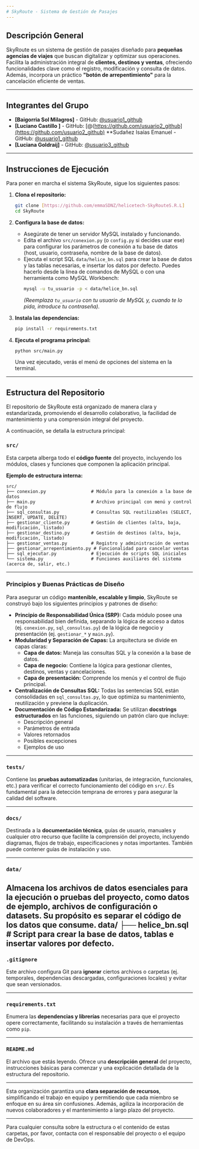 ```yaml
---
# SkyRoute - Sistema de Gestión de Pasajes
---
```


## Descripción General

SkyRoute es un sistema de gestión de pasajes diseñado para **pequeñas agencias de viajes** que buscan digitalizar y optimizar sus operaciones. Facilita la administración integral de **clientes, destinos y ventas**, ofreciendo funcionalidades clave como el registro, modificación y consulta de datos. Además, incorpora un práctico **"botón de arrepentimiento"** para la cancelación eficiente de ventas.

---

## Integrantes del Grupo

* **[Baigorria Sol Milagros]** - GitHub: [@usuario1_github](https://github.com/usuario1_github)
* **[Luciano Castillo ]** - GitHub: [@(https://github.com/usuario2_github](https://github.com/usuario2_github)
**Sudañez Isaías Emanuel - GitHub: [@usuario1_github](https://github.com/emmaSDNZ)
* **[Luciana Goldraij]** - GitHub: [@usuario3_github](https://github.com/usuario3_github)


---

## Instrucciones de Ejecución

Para poner en marcha el sistema SkyRoute, sigue los siguientes pasos:

1.  **Clona el repositorio:**
    ```bash
    git clone [https://github.com/emmaSDNZ/helicetech-SkyRouteS.R.L]
    cd SkyRoute
    ```

2.  **Configura la base de datos:**
    * Asegúrate de tener un servidor MySQL instalado y funcionando.
    * Edita el archivo `src/conexion.py` (o `config.py` si decides usar ese) para configurar los parámetros de conexión a tu base de datos (host, usuario, contraseña, nombre de la base de datos).
    * Ejecuta el script SQL `data/helice_bn.sql` para crear la base de datos y las tablas necesarias, e insertar los datos por defecto. Puedes hacerlo desde la línea de comandos de MySQL o con una herramienta como MySQL Workbench:
        ```bash
        mysql -u tu_usuario -p < data/helice_bn.sql
        ```
        *(Reemplaza `tu_usuario` con tu usuario de MySQL y, cuando te lo pida, introduce tu contraseña).*

3.  **Instala las dependencias:**
    ```bash
    pip install -r requirements.txt
    ```

4.  **Ejecuta el programa principal:**
    ```bash
    python src/main.py
    ```
    Una vez ejecutado, verás el menú de opciones del sistema en la terminal.

---

## Estructura del Repositorio

El repositorio de SkyRoute está organizado de manera clara y estandarizada, promoviendo el desarrollo colaborativo, la facilidad de mantenimiento y una comprensión integral del proyecto.

A continuación, se detalla la estructura principal:

### `src/`
Esta carpeta alberga todo el **código fuente** del proyecto, incluyendo los módulos, clases y funciones que componen la aplicación principal.

**Ejemplo de estructura interna:**
```
src/
├── conexion.py                 # Módulo para la conexión a la base de datos
├── main.py                     # Archivo principal con menú y control de flujo
├── sql_consultas.py            # Consultas SQL reutilizables (SELECT, INSERT, UPDATE, DELETE)
├── gestionar_cliente.py        # Gestión de clientes (alta, baja, modificación, listado)
├── gestionar_destino.py        # Gestión de destinos (alta, baja, modificación, listado)
├── gestionar_ventas.py         # Registro y administración de ventas
├── gestionar_arrepentimiento.py # Funcionalidad para cancelar ventas
├── sql_ejecutar.py             # Ejecución de scripts SQL iniciales
└── sistema.py                  # Funciones auxiliares del sistema (acerca de, salir, etc.)
```

---

### Principios y Buenas Prácticas de Diseño

Para asegurar un código **mantenible, escalable y limpio**, SkyRoute se construyó bajo los siguientes principios y patrones de diseño:

* **Principio de Responsabilidad Única (SRP):** Cada módulo posee una responsabilidad bien definida, separando la lógica de acceso a datos (ej. `conexion.py`, `sql_consultas.py`) de la lógica de negocio y presentación (ej. `gestionar_*` y `main.py`).
* **Modularidad y Separación de Capas:** La arquitectura se divide en capas claras:
    * **Capa de datos:** Maneja las consultas SQL y la conexión a la base de datos.
    * **Capa de negocio:** Contiene la lógica para gestionar clientes, destinos, ventas y cancelaciones.
    * **Capa de presentación:** Comprende los menús y el control de flujo principal.
* **Centralización de Consultas SQL:** Todas las sentencias SQL están consolidadas en `sql_consultas.py`, lo que optimiza su mantenimiento, reutilización y previene la duplicación.
* **Documentación de Código Estandarizada:** Se utilizan **docstrings estructurados** en las funciones, siguiendo un patrón claro que incluye:
    * Descripción general
    * Parámetros de entrada
    * Valores retornados
    * Posibles excepciones
    * Ejemplos de uso

---

### `tests/`
Contiene las **pruebas automatizadas** (unitarias, de integración, funcionales, etc.) para verificar el correcto funcionamiento del código en `src/`. Es fundamental para la detección temprana de errores y para asegurar la calidad del software.

---

### `docs/`
Destinada a la **documentación técnica**, guías de usuario, manuales y cualquier otro recurso que facilite la comprensión del proyecto, incluyendo diagramas, flujos de trabajo, especificaciones y notas importantes. También puede contener guías de instalación y uso.

---

### `data/`
Almacena los **archivos de datos** esenciales para la ejecución o pruebas del proyecto, como datos de ejemplo, archivos de configuración o datasets. Su propósito es separar el código de los datos que consume.
data/
├── helice_bn.sql              # Script para crear la base de datos, tablas e insertar valores por defecto.
---

### `.gitignore`
Este archivo configura Git para **ignorar** ciertos archivos o carpetas (ej. temporales, dependencias descargadas, configuraciones locales) y evitar que sean versionados.

---

### `requirements.txt`
Enumera las **dependencias y librerías** necesarias para que el proyecto opere correctamente, facilitando su instalación a través de herramientas como `pip`.

---

### `README.md`
El archivo que estás leyendo. Ofrece una **descripción general** del proyecto, instrucciones básicas para comenzar y una explicación detallada de la estructura del repositorio.

---

Esta organización garantiza una **clara separación de recursos**, simplificando el trabajo en equipo y permitiendo que cada miembro se enfoque en su área sin confusiones. Además, agiliza la incorporación de nuevos colaboradores y el mantenimiento a largo plazo del proyecto.

---

Para cualquier consulta sobre la estructura o el contenido de estas carpetas, por favor, contacta con el responsable del proyecto o el equipo de DevOps.
